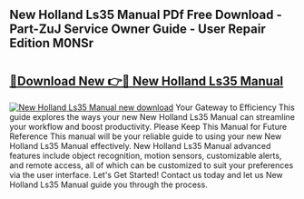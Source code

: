 ## New Holland Ls35 Manual PDf Free Download - Part-ZuJ Service Owner Guide - User Repair Edition M0NSr

# <h2><a href="http://bc86074.oget.top/?id=New+Holland+Ls35+Manual">🔗Download New 👉🔴 New Holland Ls35 Manual</a></h2>

[![New Holland Ls35 Manual new download](https://i.imgur.com/5g1atiW.png)](http://bc86074.oget.top/?id=New+Holland+Ls35+Manual)
Your Gateway to Efficiency This guide explores the ways your new New Holland Ls35 Manual can streamline your workflow and boost productivity. Please Keep This Manual for Future Reference This manual will be your reliable guide to using your new New Holland Ls35 Manual effectively. New Holland Ls35 Manual advanced features include object recognition, motion sensors, customizable alerts, and remote access, all of which can be customized to suit your preferences via the user interface. Let's Get Started! Contact us today and let us New Holland Ls35 Manual guide you through the process.
